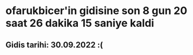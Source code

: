 # ofarukbicer'in gidisine son 8 gun 20 saat 26 dakika 15 saniye kaldi

## Gidis tarihi: 30.09.2022 :(
